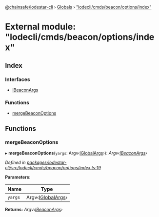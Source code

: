 [@chainsafe/lodestar-cli](../README.md) › [Globals](../globals.md) › ["lodecli/cmds/beacon/options/index"](_lodecli_cmds_beacon_options_index_.md)

# External module: "lodecli/cmds/beacon/options/index"

## Index

### Interfaces

* [IBeaconArgs](../interfaces/_lodecli_cmds_beacon_options_index_.ibeaconargs.md)

### Functions

* [mergeBeaconOptions](_lodecli_cmds_beacon_options_index_.md#mergebeaconoptions)

## Functions

###  mergeBeaconOptions

▸ **mergeBeaconOptions**(`yargs`: Argv‹[IGlobalArgs](../interfaces/_lodecli_options_.iglobalargs.md)›): *Argv‹[IBeaconArgs](../interfaces/_lodecli_cmds_beacon_options_index_.ibeaconargs.md)›*

*Defined in [packages/lodestar-cli/src/lodecli/cmds/beacon/options/index.ts:19](https://github.com/ChainSafe/lodestar/blob/e23248925/packages/lodestar-cli/src/lodecli/cmds/beacon/options/index.ts#L19)*

**Parameters:**

Name | Type |
------ | ------ |
`yargs` | Argv‹[IGlobalArgs](../interfaces/_lodecli_options_.iglobalargs.md)› |

**Returns:** *Argv‹[IBeaconArgs](../interfaces/_lodecli_cmds_beacon_options_index_.ibeaconargs.md)›*
